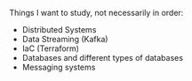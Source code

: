 Things I want to study, not necessarily in order:

* Distributed Systems
* Data Streaming (Kafka)
* IaC (Terraform)
* Databases and different types of databases
* Messaging systems

